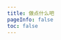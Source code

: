 ```yaml
---
title: 做点什么吧
pageInfo: false
toc: false
---
```


<Food />

<script setup lang="ts">
import Food from "@FoodCookbook";
</script>
